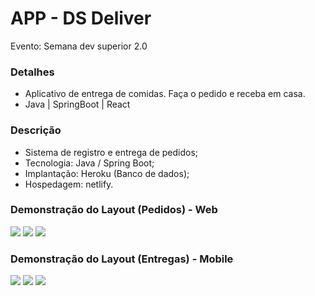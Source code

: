 # APP - DS Deliver
Evento: Semana dev superior 2.0

### Detalhes
- Aplicativo de entrega de comidas. Faça o pedido e receba em casa.
- Java | SpringBoot | React

### Descrição
- Sistema de registro e entrega de pedidos;
- Tecnologia: Java / Spring Boot;
- Implantação: Heroku (Banco de dados);
- Hospedagem: netlify.

### Demonstração do Layout (Pedidos) - Web
<img src="https://graficoeweb.com.br/images/home-web.PNG">
<img src="https://graficoeweb.com.br/images/produtos.PNG">
<img src="https://graficoeweb.com.br/images/mapa.PNG">

### Demonstração do Layout (Entregas) - Mobile
<img src="https://graficoeweb.com.br/images/home-mob.PNG">
<img src="https://graficoeweb.com.br/images/list-mob.PNG">
<img src="https://graficoeweb.com.br/images/details-mob.PNG">


